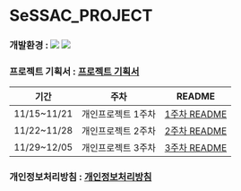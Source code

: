 # SeSSAC_PROJECT

### 개발환경 : <img src ="https://img.shields.io/badge/Swift-5.0-FA7343?logo=swift&logoColor=white"> <img src="https://img.shields.io/badge/Xcode-13.0-1575F9?logo=Xcode&logoColor=white">
### 프로젝트 기획서 : [프로젝트 기획서](./readme/project_plan.md)
| 기간 | 주차 | README |
|-------|----------|-------|
| 11/15~11/21 | 개인프로젝트 1주차 | [1주차 README](./readme/readme1-0.md)|
| 11/22~11/28 | 개인프로젝트 2주차 | [2주차 README](./readme/readme2-0.md)|
| 11/29~12/05 | 개인프로젝트 3주차 | [3주차 README](./readme/readme3-0.md)|

### 개인정보처리방침 : [개인정보처리방침](./readme/readme9.md)
